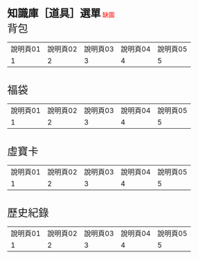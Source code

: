 <font size="5"><b>知識庫［道具］選單</b></font>
<font color="red">缺圖</font>
<br>
<font size="5">背包</font>
<table>
    <tr>
        <td>說明頁01</td> 
        <td>說明頁02</td> 
        <td>說明頁03</td> 
        <td>說明頁04</td> 
        <td>說明頁05</td> 
   </tr>
    <tr>
        <td>1</td> 
        <td>2</td> 
        <td>3</td> 
        <td>4</td> 
        <td>5</td> 
   </tr>
</table>
<br>
<font size="5">福袋</font>
<table>
    <tr>
        <td>說明頁01</td> 
        <td>說明頁02</td> 
        <td>說明頁03</td> 
        <td>說明頁04</td> 
        <td>說明頁05</td> 
   </tr>
    <tr>
        <td>1</td> 
        <td>2</td> 
        <td>3</td> 
        <td>4</td> 
        <td>5</td> 
   </tr>
</table>
<br>
<font size="5">虛寶卡</font>
<table>
    <tr>
        <td>說明頁01</td> 
        <td>說明頁02</td> 
        <td>說明頁03</td> 
        <td>說明頁04</td> 
        <td>說明頁05</td> 
   </tr>
    <tr>
        <td>1</td> 
        <td>2</td> 
        <td>3</td> 
        <td>4</td> 
        <td>5</td> 
   </tr>
</table>
<br>
<font size="5">歷史紀錄</font>
<table>
    <tr>
        <td>說明頁01</td> 
        <td>說明頁02</td> 
        <td>說明頁03</td> 
        <td>說明頁04</td> 
        <td>說明頁05</td> 
   </tr>
    <tr>
        <td>1</td> 
        <td>2</td> 
        <td>3</td> 
        <td>4</td> 
        <td>5</td> 
   </tr>
</table>